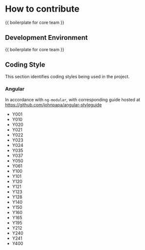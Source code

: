 # How to contribute

{{ boilerplate for core team }}

## Development Environment

{{ boilerplate for core team }}

## Coding Style

This section identifies coding styles being used in the project.

### Angular

In accordance with `ng-modular`, with corresponding guide hosted at https://github.com/johnpapa/angular-styleguide

- Y001
- Y010
- Y020
- Y021
- Y022
- Y023
- Y024
- Y035
- Y037
- Y050
- Y061
- Y100
- Y101
- Y120
- Y121
- Y123
- Y128
- Y140
- Y150
- Y160
- Y165
- Y195
- Y212
- Y240
- Y241
- Y400